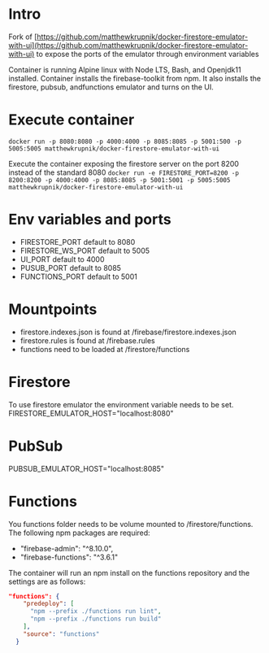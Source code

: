 # Intro
Fork of [https://github.com/matthewkrupnik/docker-firestore-emulator-with-ui](https://github.com/matthewkrupnik/docker-firestore-emulator-with-ui)
to expose the ports of the emulator through environment variables


Container is running Alpine linux with Node LTS, Bash, and Openjdk11 installed.
Container installs the firebase-toolkit from npm. It also installs the firestore, pubsub, andfunctions emulator and turns on the UI.

# Execute container

`docker run -p 8080:8080 -p 4000:4000 -p 8085:8085 -p 5001:500 -p 5005:5005 matthewkrupnik/docker-firestore-emulator-with-ui`

Execute the container exposing the firestore server on the port 8200 instead of the standard 8080
`docker run -e FIRESTORE_PORT=8200 -p 8200:8200 -p 4000:4000 -p 8085:8085 -p 5001:5001 -p 5005:5005 matthewkrupnik/docker-firestore-emulator-with-ui`

# Env variables and ports

* FIRESTORE_PORT default to 8080
* FIRESTORE_WS_PORT default to 5005
* UI_PORT default to 4000
* PUSUB_PORT default to 8085
* FUNCTIONS_PORT default to 5001

# Mountpoints

* firestore.indexes.json is found at /firebase/firestore.indexes.json
* firestore.rules is found at /firebase.rules
* functions need to be loaded at /firestore/functions

# Firestore

To use firestore emulator the environment variable needs to be set.
FIRESTORE_EMULATOR_HOST="localhost:8080"

# PubSub

PUBSUB_EMULATOR_HOST="localhost:8085"

# Functions

You functions folder needs to be volume mounted to /firestore/functions. The following npm packages are required:

* "firebase-admin": "^8.10.0",
* "firebase-functions": "^3.6.1"

The container will run an npm install on the functions repository and the settings are as follows:

```json
"functions": {
    "predeploy": [
      "npm --prefix ./functions run lint",
      "npm --prefix ./functions run build"
    ],
    "source": "functions"
  }
```